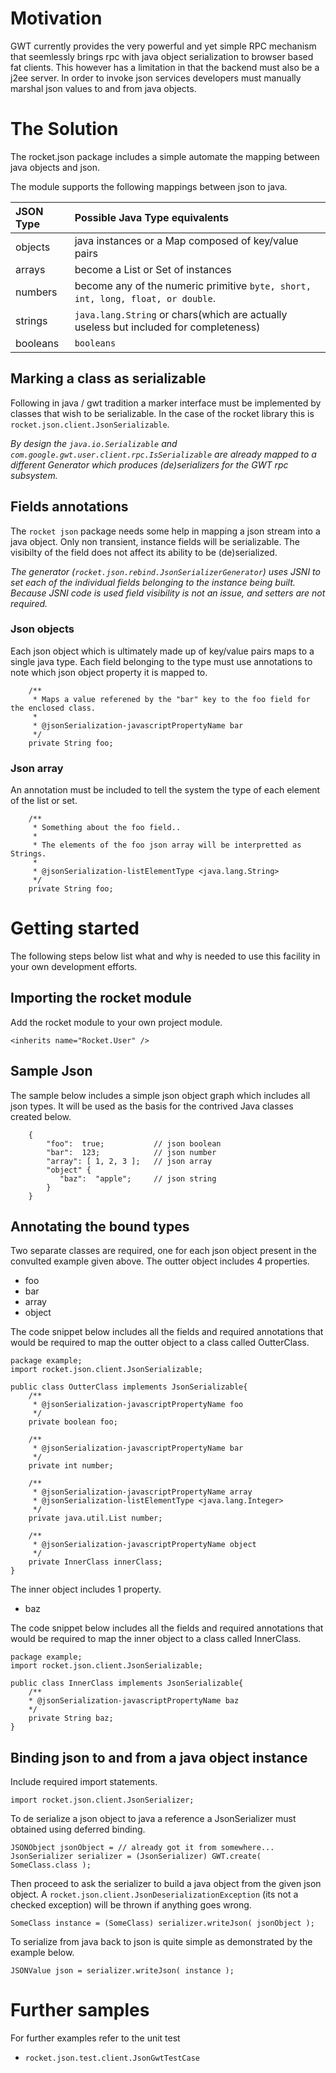 # Motivation #

GWT currently provides the very powerful and yet simple RPC mechanism that seemlessly brings rpc with java object serialization to browser based fat clients. This however has a limitation in that the backend must also be a j2ee server. In order to invoke json services developers must manually marshal json values to and from java objects.

# The Solution #
The rocket.json package includes a simple automate the mapping between java objects and json.

The module supports the following mappings between json to java.

| JSON Type | Possible Java Type equivalents |
|:----------|:-------------------------------|
| objects   | java instances or a Map composed of key/value pairs |
| arrays    | become a List or Set of instances |
| numbers   | become any of the numeric primitive `byte, short, int, long, float, or double`. |
| strings   | `java.lang.String` or chars(which are actually useless but included for completeness) |
| booleans  | `booleans`                     |

## Marking a class as serializable ##

Following in java / gwt tradition a marker interface must be implemented by classes that wish to be serializable. In the case of the rocket library this is `rocket.json.client.JsonSerializable`.


_By design the `java.io.Serializable` and `com.google.gwt.user.client.rpc.IsSerializable` are already mapped to a different Generator which produces (de)serializers for the GWT rpc subsystem._


## Fields annotations ##

The `rocket json` package needs some help in mapping a json stream into a java object.
Only non transient, instance fields will be serializable. The visibilty of the field does not affect its ability to be (de)serialized.


_The generator (`rocket.json.rebind.JsonSerializerGenerator`) uses JSNI to set each of the individual fields belonging to the instance being built. Because JSNI code is used field visibility is not an issue, and setters are not required._

### Json objects ###
Each json object which is ultimately made up of key/value pairs maps to a single java type. Each field belonging to the type must use annotations to note which json object property it is mapped to.

```
	/**
	 * Maps a value referened by the "bar" key to the foo field for the enclosed class.
	 *
	 * @jsonSerialization-javascriptPropertyName bar
	 */
	private String foo;
```

### Json array ###
An annotation must be included to tell the system the type of each element of the list or set.
```
	/**
	 * Something about the foo field..
 	 *
	 * The elements of the foo json array will be interpretted as Strings.
	 *
	 * @jsonSerialization-listElementType <java.lang.String>
	 */
	private String foo;
```

# Getting started #

The following steps below list what and why is needed to use this facility in your own development efforts.


## Importing the rocket module ##

Add the rocket module to your own project module.

```
<inherits name="Rocket.User" />
```

## Sample Json ##
The sample below includes a simple json object graph which includes all json types. It will be used as the basis for the contrived Java classes created below.

```
	{
		"foo":	true;           // json boolean
		"bar":  123;  	        // json number
		"array": [ 1, 2, 3 ];	// json array
		"object" {
		   "baz":  "apple"; 	// json string
		}
	}
```

## Annotating the bound types ##

Two separate classes are required, one for each json object present in the convulted example given above.
The outter object includes 4 properties.

  * foo
  * bar
  * array
  * object

The code snippet below includes all the fields and required annotations that would be required to map the outter object to a class called
OutterClass.


```
package example;
import rocket.json.client.JsonSerializable;

public class OutterClass implements JsonSerializable{
	/**
	 * @jsonSerialization-javascriptPropertyName foo
	 */
	private boolean foo;

	/**
	 * @jsonSerialization-javascriptPropertyName bar
	 */
	private int number;

	/**
	 * @jsonSerialization-javascriptPropertyName array
	 * @jsonSerialization-listElementType <java.lang.Integer>
	 */
	private java.util.List number;

	/**
	 * @jsonSerialization-javascriptPropertyName object
	 */
	private InnerClass innerClass;
}
```


The inner object includes 1 property.

  * baz


The code snippet below includes all the fields and required annotations that would be required to map the inner object to a class called InnerClass.
```
package example;
import rocket.json.client.JsonSerializable;

public class InnerClass implements JsonSerializable{
	/**
	* @jsonSerialization-javascriptPropertyName baz
	*/
	private String baz;
}
```

## Binding json to and from a java object instance ##

Include required import statements.
```
import rocket.json.client.JsonSerializer;
```


To de serialize a json object to java a reference a JsonSerializer must obtained using deferred binding.

```
JSONObject jsonObject = // already got it from somewhere...
JsonSerializer serializer = (JsonSerializer) GWT.create( SomeClass.class );
```


Then proceed to ask the serializer to build a java object from the given json object.
A `rocket.json.client.JsonDeserializationException` (its not a checked exception) will be thrown if anything goes wrong.

```
SomeClass instance = (SomeClass) serializer.writeJson( jsonObject );
```

To serialize from java back to json is quite simple as demonstrated by the example below.
```
JSONValue json = serializer.writeJson( instance );
```


# Further samples #

For further examples refer to the unit test
  * `rocket.json.test.client.JsonGwtTestCase`


